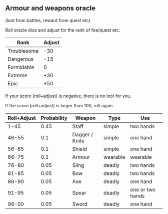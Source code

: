## Armour and weapons oracle

(loot from battles, reward from quest etc)

Roll oracle dice and adjust for the rank of foe/quest etc:

Rank | Adjust
---|---
Troublesome | -30
Dangerous | -15
Formidable | 0
Extreme | +30
Epic | +50

If your score (roll+adjust) is negative, there is no loot for you.

If the score (roll+adjust) is larger than 100, roll again

Roll+Adjust | Probability | Weapon | Type | Use
--- | --- | --- | --- | ---
1-45 | 0.45 | Staff | simple | two hands 
46-55 | 0.1 | Dagger / Knife | simple | one hand
56-65 | 0.1 | Shield | simple | one hand
66-75 | 0.1 | Armour | wearable | wearable 
76-80 | 0.05 | Sling | deadly | two hands
81-85 | 0.05 | Bow | deadly | two hands
86-90 | 0.05 | Axe | deadly | one hand
91-95 | 0.05 | Spear | deadly | one or two hands
96-00 | 0.05 | Sword | deadly | one hand 

